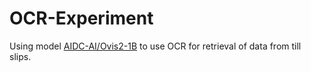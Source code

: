 # OCR-Experiment
Using model [AIDC-AI/Ovis2-1B](https://huggingface.co/AIDC-AI/Ovis2-1B) to use OCR for retrieval of data from till slips.